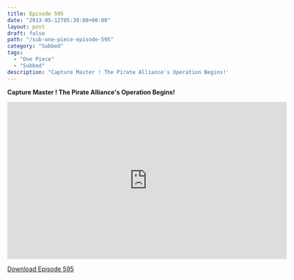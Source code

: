 ```yaml
---
title: Episode 595
date: "2013-05-12T05:30:00+00:00"
layout: post
draft: false
path: "/sub-one-piece-episode-595"
category: "Subbed"
tags:
  - "One Piece"
  - "Subbed"
description: "Capture Master ! The Pirate Alliance's Operation Begins!"
---
```


**Capture Master ! The Pirate Alliance's Operation Begins!**

<iframe width="640" height="360" src="https://www.rapidvideo.com/e/G6FRPFNZ5F" frameborder="0" marginwidth=0 marginheight=0 scrolling=no allowfullscreen></iframe>

<a href="http://ouo.io/qs/eCodkFEQ?s=https://rapidvid.to/d/https://www.rapidvideo.com/e/G6FRPFNZ5F">Download Episode 595</a>
